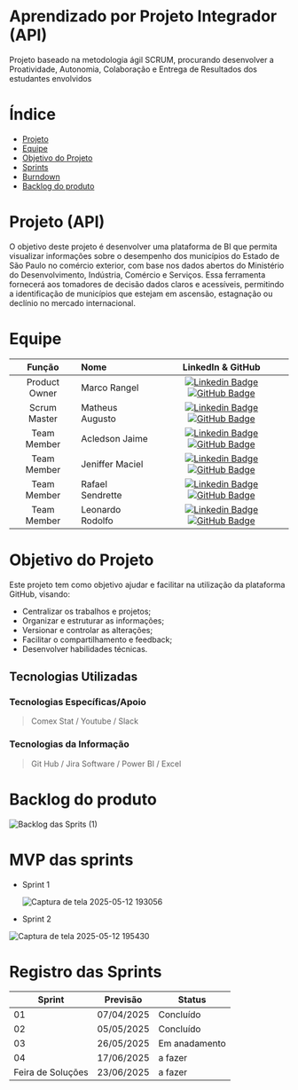 # Aprendizado por Projeto Integrador (API)

Projeto baseado na metodologia ágil SCRUM, procurando desenvolver a Proatividade, Autonomia, Colaboração e Entrega de Resultados dos estudantes envolvidos

# Índice
* [Projeto](#projeto-template)
* [Equipe](#equipe)
* [Objetivo do Projeto](#objetivo-do-projeto)
* [Sprints](#Sprints)
* [Burndown](#Burndown)
* [Backlog do produto](#Backlog-do-produto)

# Projeto (API) 
O objetivo deste projeto é desenvolver uma plataforma de BI que permita visualizar informações sobre o desempenho dos municípios do Estado de São Paulo no comércio exterior, com base nos dados abertos do Ministério do Desenvolvimento, Indústria, Comércio e Serviços. Essa ferramenta fornecerá aos tomadores de decisão dados claros e acessíveis, permitindo a identificação de municípios que estejam em ascensão, estagnação ou declínio no mercado internacional. 
# Equipe
|    Função     | Nome                                  |                                                                                                                                                      LinkedIn & GitHub                                                                                                                                                      |
| :-----------: | :------------------------------------ | :-------------------------------------------------------------------------------------------------------------------------------------------------------------------------------------------------------------------------------------------------------------------------------------------------------------------------: |
| Product Owner |   Marco Rangel       |     [![Linkedin Badge](https://img.shields.io/badge/Linkedin-blue?style=flat-square&logo=Linkedin&logoColor=white)](https://www.linkedin.com/in/marco-rangel-abba5628/) [![GitHub Badge](https://img.shields.io/badge/GitHub-111217?style=flat-square&logo=github&logoColor=white)](https://github.com/marcorangel73)              |
| Scrum Master  | Matheus Augusto |      [![Linkedin Badge](https://img.shields.io/badge/Linkedin-blue?style=flat-square&logo=Linkedin&logoColor=white)](https://www.linkedin.com/in/matheus-augusto-silva-santos-38a287363/) [![GitHub Badge](https://img.shields.io/badge/GitHub-111217?style=flat-square&logo=github&logoColor=white)]()     |
| Team Member   | Acledson Jaime              |         [![Linkedin Badge](https://img.shields.io/badge/Linkedin-blue?style=flat-square&logo=Linkedin&logoColor=white)](https://www.linkedin.com/in/acledsonjaime?utm_source=share&utm_campaign=share_via&utm_content=profile&utm_medium=ios_app) [![GitHub Badge](https://img.shields.io/badge/GitHub-111217?style=flat-square&logo=github&logoColor=white)](https://github.com/Jaime082003)        |
|  Team Member  | Jeniffer Maciel              |   [![Linkedin Badge](https://img.shields.io/badge/Linkedin-blue?style=flat-square&logo=Linkedin&logoColor=white)](https://br.linkedin.com/in/jeniffer-maciel-pinto-nunes-8377a71a3) [![GitHub Badge](https://img.shields.io/badge/GitHub-111217?style=flat-square&logo=github&logoColor=white)](https://github.com/jeniffercxb)   |
|  Team Member  | Rafael Sendrette      |           [![Linkedin Badge](https://img.shields.io/badge/Linkedin-blue?style=flat-square&logo=Linkedin&logoColor=white)](https://www.linkedin.com/in/rafael-rodrigues-sendrette-gomes-ba0306301?utm_source=share&utm_campaign=share_via&utm_content=profile&utm_medium=android_app) [![GitHub Badge](https://img.shields.io/badge/GitHub-111217?style=flat-square&logo=github&logoColor=white)]()          |
|  Team Member  | Leonardo Rodolfo                 |   [![Linkedin Badge](https://img.shields.io/badge/Linkedin-blue?style=flat-square&logo=Linkedin&logoColor=white)](https://www.linkedin.com/in/leonardo-rodolfo-b931a0318?trk=contact-info) [![GitHub Badge](https://img.shields.io/badge/GitHub-111217?style=flat-square&logo=github&logoColor=white)](https://github.com/leonardorodolfo/Log_Inf)   |



# Objetivo do Projeto
Este projeto tem como objetivo ajudar e facilitar na utilização da plataforma GitHub, visando:
* Centralizar os trabalhos e projetos;
* Organizar e estruturar as informações;
* Versionar e controlar as alterações;
* Facilitar o compartilhamento e feedback;
* Desenvolver habilidades técnicas.

## Tecnologias Utilizadas

 ### Tecnologias Específicas/Apoio
 > Comex Stat / Youtube / Slack
  
 ### Tecnologias da Informação
 > Git Hub / Jira Software / Power BI / Excel

# Backlog do produto

![Backlog das Sprits (1)](https://github.com/user-attachments/assets/51eaf61b-5313-445d-b729-ca339860c537)


# MVP das sprints 

* Sprint 1

  ![Captura de tela 2025-05-12 193056](https://github.com/user-attachments/assets/7d17f2f3-4a58-4fbf-a510-f22ef78105c8)

* Sprint 2

![Captura de tela 2025-05-12 195430](https://github.com/user-attachments/assets/aa7db961-a3f4-42ac-9387-9fcd7f57ab9b)

  
# Registro das Sprints

Sprint | Previsão | Status|
|------|--------|------|
|01 | 07/04/2025 | Concluído |
|02|  05/05/2025| Concluído |
|03| 26/05/2025 | Em anadamento |
|04| 17/06/2025 |a fazer | 
|Feira de Soluções|23/06/2025 |a fazer |
